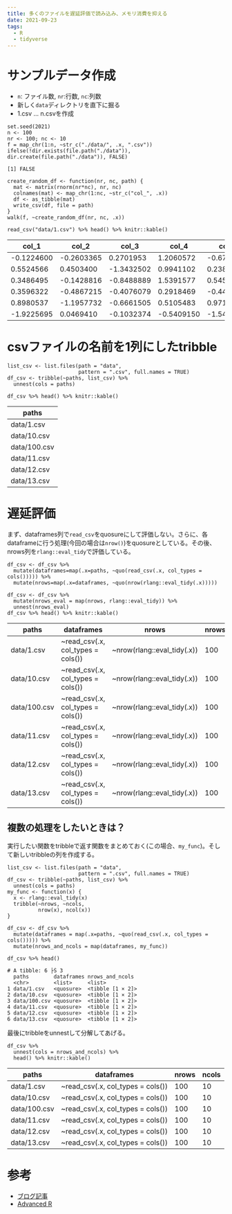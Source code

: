 ```yaml
---                                 
title: 多くのファイルを遅延評価で読み込み、メモリ消費を抑える
date: 2021-09-23
tags:
  - R
  - tidyverse
---
```


# サンプルデータ作成

- `n`: ファイル数, `nr`:行数, `nc`:列数
- 新しく`data`ディレクトリを直下に掘る
- 1.csv ... n.csvを作成

```
set.seed(2021)
n <- 100
nr <- 100; nc <- 10
f = map_chr(1:n, ~str_c("./data/", .x, ".csv"))
ifelse(!dir.exists(file.path("./data")), dir.create(file.path("./data")), FALSE)

```

```
[1] FALSE
```

```
create_random_df <- function(nr, nc, path) {
  mat <- matrix(rnorm(nr*nc), nr, nc)
  colnames(mat) <- map_chr(1:nc, ~str_c("col_", .x))
  df <- as_tibble(mat)
  write_csv(df, file = path)
}
walk(f, ~create_random_df(nr, nc, .x))

```

```
read_csv("data/1.csv") %>% head() %>% knitr::kable()

```

| col\_1 | col\_2 | col\_3 | col\_4 | col\_5 | col\_6 | col\_7 | col\_8 | col\_9 | col\_10 |
| --- | --- | --- | --- | --- | --- | --- | --- | --- | --- |
| -0.1224600 | -0.2603365 | 0.2701953 | 1.2060572 | -0.6745562 | 0.2159818 | 0.1492579 | 0.5683032 | 0.5534009 | -0.9598381 |
| 0.5524566 | 0.4503400 | -1.3432502 | 0.9941102 | 0.2381266 | -1.3925378 | -0.3123636 | 0.9520432 | -1.1167970 | 0.8789497 |
| 0.3486495 | -0.1428816 | -0.8488889 | 1.5391577 | 0.5450859 | -0.0743782 | -1.2595894 | 1.2442086 | 0.5740307 | 0.6760329 |
| 0.3596322 | -0.4867215 | -0.4076079 | 0.2918469 | -0.4488515 | -1.1360389 | 0.0519813 | 0.7995387 | 1.2043346 | 1.0426258 |
| 0.8980537 | -1.1957732 | -0.6661505 | 0.5105483 | 0.9712467 | -0.4295111 | 0.2044272 | -0.2429687 | 0.7274956 | 0.8920711 |
| -1.9225695 | 0.0469410 | -0.1032374 | -0.5409150 | -1.5471639 | 0.4795757 | 1.3869823 | -2.1849709 | -0.7023848 | 1.2172707 |

#  csvファイルの名前を1列にしたtribble

```
list_csv <- list.files(path = "data",
                       pattern = ".csv", full.names = TRUE)
df_csv <- tribble(~paths, list_csv) %>%
  unnest(cols = paths)

df_csv %>% head() %>% knitr::kable()

```

| paths |
| --- |
| data/1.csv |
| data/10.csv |
| data/100.csv |
| data/11.csv |
| data/12.csv |
| data/13.csv |

# 遅延評価

まず、dataframes列で`read_csv`をquosureにして評価しない。さらに、各dataframeに行う処理(今回の場合は`nrow()`)をquosureとしている。その後、nrows列を`rlang::eval_tidy`で評価している。

```
df_csv <- df_csv %>%
  mutate(dataframes=map(.x=paths, ~quo(read_csv(.x, col_types = cols())))) %>%
  mutate(nrows=map(.x=dataframes, ~quo(nrow(rlang::eval_tidy(.x)))))

df_csv <- df_csv %>%
  mutate(nrows_eval = map(nrows, rlang::eval_tidy)) %>%
  unnest(nrows_eval)
df_csv %>% head() %>% knitr::kable()

```

| paths | dataframes | nrows | nrows\_eval |
| --- | --- | --- | --- |
| data/1.csv | ~read\_csv(.x, col\_types = cols()) | ~nrow(rlang::eval\_tidy(.x)) | 100 |
| data/10.csv | ~read\_csv(.x, col\_types = cols()) | ~nrow(rlang::eval\_tidy(.x)) | 100 |
| data/100.csv | ~read\_csv(.x, col\_types = cols()) | ~nrow(rlang::eval\_tidy(.x)) | 100 |
| data/11.csv | ~read\_csv(.x, col\_types = cols()) | ~nrow(rlang::eval\_tidy(.x)) | 100 |
| data/12.csv | ~read\_csv(.x, col\_types = cols()) | ~nrow(rlang::eval\_tidy(.x)) | 100 |
| data/13.csv | ~read\_csv(.x, col\_types = cols()) | ~nrow(rlang::eval\_tidy(.x)) | 100 |

## 複数の処理をしたいときは？

実行したい関数をtribbleで返す関数をまとめておく(この場合、`my_func`)。そして新しいtribbleの列を作成する。

```
list_csv <- list.files(path = "data",
                       pattern = ".csv", full.names = TRUE)
df_csv <- tribble(~paths, list_csv) %>%
  unnest(cols = paths)
my_func <- function(x) {
  x <- rlang::eval_tidy(x)
  tribble(~nrows, ~ncols,
          nrow(x), ncol(x))
}

df_csv <- df_csv %>%
  mutate(dataframes = map(.x=paths, ~quo(read_csv(.x, col_types = cols())))) %>%
  mutate(nrows_and_ncols = map(dataframes, my_func))

df_csv %>% head()

```

```
# A tibble: 6 ├Ś 3
  paths        dataframes nrows_and_ncols
  <chr>        <list>     <list>
1 data/1.csv   <quosure>  <tibble [1 × 2]>
2 data/10.csv  <quosure>  <tibble [1 × 2]>
3 data/100.csv <quosure>  <tibble [1 × 2]>
4 data/11.csv  <quosure>  <tibble [1 × 2]>
5 data/12.csv  <quosure>  <tibble [1 × 2]>
6 data/13.csv  <quosure>  <tibble [1 × 2]>
```

最後にtribbleをunnestして分解してあげる。

```
df_csv %>%
  unnest(cols = nrows_and_ncols) %>%
  head() %>% knitr::kable()

```

| paths | dataframes | nrows | ncols |
| --- | --- | --- | --- |
| data/1.csv | ~read\_csv(.x, col\_types = cols()) | 100 | 10 |
| data/10.csv | ~read\_csv(.x, col\_types = cols()) | 100 | 10 |
| data/100.csv | ~read\_csv(.x, col\_types = cols()) | 100 | 10 |
| data/11.csv | ~read\_csv(.x, col\_types = cols()) | 100 | 10 |
| data/12.csv | ~read\_csv(.x, col\_types = cols()) | 100 | 10 |
| data/13.csv | ~read\_csv(.x, col\_types = cols()) | 100 | 10 |

# 参考

- [ブログ記事](https://www.brodrigues.co/blog/2021-03-19-no_loops_tidyeval/)
- [Advanced R](https://adv-r.hadley.nz/evaluation.html)
